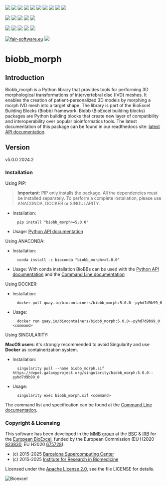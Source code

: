[![](https://img.shields.io/github/v/tag/bioexcel/biobb_morph?label=Version)](https://GitHub.com/bioexcel/biobb_morph/tags/)
[![](https://img.shields.io/pypi/v/biobb-morph.svg?label=Pypi)](https://pypi.python.org/pypi/biobb-morph/)
[![](https://img.shields.io/conda/vn/bioconda/biobb_morph?label=Conda)](https://anaconda.org/bioconda/biobb_morph)
[![](https://img.shields.io/conda/dn/bioconda/biobb_morph?label=Conda%20Downloads)](https://anaconda.org/bioconda/biobb_morph)
[![](https://img.shields.io/badge/Docker-Quay.io-blue)](https://quay.io/repository/biocontainers/biobb_morph?tab=tags)
[![](https://img.shields.io/badge/Singularity-GalaxyProject-blue)](https://depot.galaxyproject.org/singularity/biobb_morph%3A5.0.0--pyhd7d9b99_0)
[![](https://img.shields.io/badge/OS-Unix%20%7C%20MacOS-blue)](https://github.com/bioexcel/biobb_morph)
[![](https://img.shields.io/pypi/pyversions/biobb-morph.svg?label=Python%20Versions)](https://pypi.org/project/biobb-morph/)
[![](https://img.shields.io/badge/License-Apache%202.0-blue.svg)](https://opensource.org/licenses/Apache-2.0)
[![](https://img.shields.io/badge/Open%20Source%3f-Yes!-blue)](https://github.com/bioexcel/biobb_morph)

[![](https://readthedocs.org/projects/biobb-morph/badge/?version=latest&label=Docs)](https://biobb-morph.readthedocs.io/en/latest/?badge=latest)
[![](https://img.shields.io/website?down_message=Offline&label=Biobb%20Website&up_message=Online&url=https%3A%2F%2Fmmb.irbbarcelona.org%2Fbiobb%2F)](https://mmb.irbbarcelona.org/biobb/)
[![](https://img.shields.io/badge/Youtube-tutorials-blue?logo=youtube&logoColor=red)](https://www.youtube.com/@BioExcelCoE/search?query=biobb)
[![](https://zenodo.org/badge/DOI/10.1038/s41597-019-0177-4.svg)](https://doi.org/10.1038/s41597-019-0177-4)
[![](https://img.shields.io/endpoint?color=brightgreen&url=https%3A%2F%2Fapi.juleskreuer.eu%2Fcitation-badge.php%3Fshield%26doi%3D10.1038%2Fs41597-019-0177-4)](https://www.nature.com/articles/s41597-019-0177-4#citeas)

[![](https://docs.bioexcel.eu/biobb_morph/junit/testsbadge.svg)](https://docs.bioexcel.eu/biobb_morph/junit/report.html)
[![](https://docs.bioexcel.eu/biobb_morph/coverage/coveragebadge.svg)](https://docs.bioexcel.eu/biobb_morph/coverage/)
[![](https://docs.bioexcel.eu/biobb_morph/flake8/flake8badge.svg)](https://docs.bioexcel.eu/biobb_morph/flake8/)
[![](https://img.shields.io/github/last-commit/bioexcel/biobb_morph?label=Last%20Commit)](https://github.com/bioexcel/biobb_morph/commits/master)
[![](https://img.shields.io/github/issues/bioexcel/biobb_morph.svg?color=brightgreen&label=Issues)](https://GitHub.com/bioexcel/biobb_morph/issues/)

[![fair-software.eu](https://img.shields.io/badge/fair--software.eu-%E2%97%8F%20%20%E2%97%8F%20%20%E2%97%8F%20%20%E2%97%8F%20%20%E2%97%8F-green)](https://fair-software.eu)
[![](https://www.bestpractices.dev/projects/8847/badge)](https://www.bestpractices.dev/projects/8847)

[](https://bestpractices.coreinfrastructure.org/projects/8847/badge)

[//]: # (The previous line invisible link is for compatibility with the howfairis script https://github.com/fair-software/howfairis-github-action/tree/main wich uses the old bestpractices URL)


# biobb_morph

## Introduction
Biobb_morph is a Python library that provides tools for performing 3D morphological transformations of intervertebral disc (IVD) meshes. It enables the creation of patient-personalized 3D models by morphing a morph IVD mesh into a target shape. The library is part of the BioExcel Building Blocks (Biobb) framework.
Biobb (BioExcel building blocks) packages are Python building blocks that
create new layer of compatibility and interoperability over popular
bioinformatics tools.
The latest documentation of this package can be found in our readthedocs site:
[latest API documentation](http://biobb-morph.readthedocs.io/en/latest/).

## Version
v5.0.0 2024.2

### Installation
Using PIP:

> **Important:** PIP only installs the package. All the dependencies must be installed separately. To perform a complete installation, please use ANACONDA, DOCKER or SINGULARITY.

* Installation:


        pip install "biobb_morph>=5.0.0"


* Usage: [Python API documentation](https://biobb-morph.readthedocs.io/en/latest/modules.html)

Using ANACONDA:

* Installation:


        conda install -c bioconda "biobb_morph>=5.0.0"


* Usage: With conda installation BioBBs can be used with the [Python API documentation](https://biobb-morph.readthedocs.io/en/latest/modules.html) and the [Command Line documentation](https://biobb-morph.readthedocs.io/en/latest/command_line.html)

Using DOCKER:

* Installation:


        docker pull quay.io/biocontainers/biobb_morph:5.0.0--pyhd7d9b99_0


* Usage:


        docker run quay.io/biocontainers/biobb_morph:5.0.0--pyhd7d9b99_0 <command>


Using SINGULARITY:

**MacOS users**: it's strongly recommended to avoid Singularity and use **Docker** as containerization system.

* Installation:


        singularity pull --name biobb_morph.sif https://depot.galaxyproject.org/singularity/biobb_morph:5.0.0--pyhd7d9b99_0


* Usage:


        singularity exec biobb_morph.sif <command>


The command list and specification can be found at the [Command Line documentation](https://biobb-morph.readthedocs.io/en/latest/command_line.html).


### Copyright & Licensing
This software has been developed in the [MMB group](http://mmb.irbbarcelona.org) at the [BSC](http://www.bsc.es/) & [IRB](https://www.irbbarcelona.org/) for the [European BioExcel](http://bioexcel.eu/), funded by the European Commission (EU H2020 [823830](http://cordis.europa.eu/projects/823830), EU H2020 [675728](http://cordis.europa.eu/projects/675728)).

* (c) 2015-2025 [Barcelona Supercomputing Center](https://www.bsc.es/)
* (c) 2015-2025 [Institute for Research in Biomedicine](https://www.irbbarcelona.org/)

Licensed under the
[Apache License 2.0](https://www.apache.org/licenses/LICENSE-2.0), see the file LICENSE for details.

![](https://bioexcel.eu/wp-content/uploads/2019/04/Bioexcell_logo_1080px_transp.png "Bioexcel")
